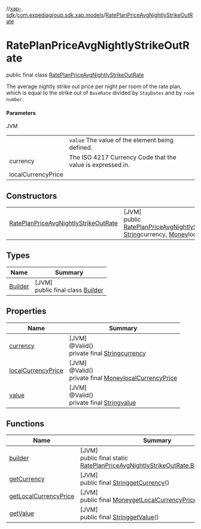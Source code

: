 //[xap-sdk](../../../index.md)/[com.expediagroup.sdk.xap.models](../index.md)/[RatePlanPriceAvgNightlyStrikeOutRate](index.md)

# RatePlanPriceAvgNightlyStrikeOutRate

public final class [RatePlanPriceAvgNightlyStrikeOutRate](index.md)

The average nightly strike out price per night per room of the rate plan, which is equal to the strike out of `BaseRate` divided by `StayDates` and by `room number`.

#### Parameters

JVM

| | |
|---|---|
|  | `value` The value of the element being defined. |
| currency | The ISO 4217 Currency Code that the value is expressed in. |
| localCurrencyPrice |

## Constructors

| | |
|---|---|
| [RatePlanPriceAvgNightlyStrikeOutRate](-rate-plan-price-avg-nightly-strike-out-rate.md) | [JVM]<br>public [RatePlanPriceAvgNightlyStrikeOutRate](index.md)[RatePlanPriceAvgNightlyStrikeOutRate](-rate-plan-price-avg-nightly-strike-out-rate.md)([String](https://docs.oracle.com/javase/8/docs/api/java/lang/String.html)value, [String](https://docs.oracle.com/javase/8/docs/api/java/lang/String.html)currency, [Money](../-money/index.md)localCurrencyPrice) |

## Types

| Name | Summary |
|---|---|
| [Builder](-builder/index.md) | [JVM]<br>public final class [Builder](-builder/index.md) |

## Properties

| Name | Summary |
|---|---|
| [currency](index.md#1062026234%2FProperties%2F699445674) | [JVM]<br>@Valid()<br>private final [String](https://docs.oracle.com/javase/8/docs/api/java/lang/String.html)[currency](index.md#1062026234%2FProperties%2F699445674) |
| [localCurrencyPrice](index.md#-62827522%2FProperties%2F699445674) | [JVM]<br>@Valid()<br>private final [Money](../-money/index.md)[localCurrencyPrice](index.md#-62827522%2FProperties%2F699445674) |
| [value](index.md#1148542718%2FProperties%2F699445674) | [JVM]<br>@Valid()<br>private final [String](https://docs.oracle.com/javase/8/docs/api/java/lang/String.html)[value](index.md#1148542718%2FProperties%2F699445674) |

## Functions

| Name | Summary |
|---|---|
| [builder](builder.md) | [JVM]<br>public final static [RatePlanPriceAvgNightlyStrikeOutRate.Builder](-builder/index.md)[builder](builder.md)() |
| [getCurrency](get-currency.md) | [JVM]<br>public final [String](https://docs.oracle.com/javase/8/docs/api/java/lang/String.html)[getCurrency](get-currency.md)() |
| [getLocalCurrencyPrice](get-local-currency-price.md) | [JVM]<br>public final [Money](../-money/index.md)[getLocalCurrencyPrice](get-local-currency-price.md)() |
| [getValue](get-value.md) | [JVM]<br>public final [String](https://docs.oracle.com/javase/8/docs/api/java/lang/String.html)[getValue](get-value.md)() |
